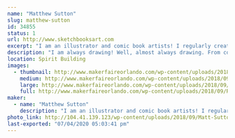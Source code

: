 ```yaml
---
name: "Matthew Sutton"
slug: matthew-sutton
id: 34855
status: 1
url: http://www.sketchbooksart.com
excerpt: "I am an illustrator and comic book artists! I regularly create licensed artwork for properties such as; Star Wars, Spider-Man Homecoming, Stranger Things, Ant-Man 2, and many more. I’m currently working for Marvel Comics, Topps, Upper Deck, Cryptozoic Ent. and several other companies. I also create commissions for clients and fans from all over the world."
description: "I am always drawing! Well, almost always drawing. From comics pages to trading cards and commissioned pieces I rarely don't have a drawing tool in my hand. I like it that way. If you'd like to see how to start a sketch from scratch, or how to ink like a pro then all you need to do is come by my table! I've also got an assortment of prints and original artwork featuring some of the most iconic characters in comics and pop culture. I'm looking forward to meeting you!"
location: Spirit Building
images:
  - thumbnail: http://www.makerfaireorlando.com/wp-content/uploads/2018/09/Raphael-Ink-Red-Cropped-half-the-size-of-the-original.jpg
    medium: http://www.makerfaireorlando.com/wp-content/uploads/2018/09/Raphael-Ink-Red-Cropped-half-the-size-of-the-original.jpg
    large: http://www.makerfaireorlando.com/wp-content/uploads/2018/09/Raphael-Ink-Red-Cropped-half-the-size-of-the-original.jpg
    full: http://www.makerfaireorlando.com/wp-content/uploads/2018/09/Raphael-Ink-Red-Cropped-half-the-size-of-the-original.jpg
maker:
  - name: "Matthew Sutton"
    description: "I am an illustrator and comic book artists! I regularly create licensed artwork for properties such as; Star Wars, Spider-Man Homecoming, Stranger Things, Ant-Man 2, and many more. I'm currently working for Marvel Comics, Topps, Upper Deck, Cryptozoic Ent. and several other companies. I also create commissions for clients and fans from all over the world. "
photo_link: http://104.41.139.123/wp-content/uploads/2018/09/Matt-Sutton-300x225.jpeg
last-exported: "07/04/2020 05:03:41 pm"
---
```

